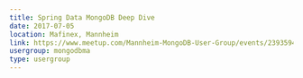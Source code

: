 ```yaml
---
title: Spring Data MongoDB Deep Dive
date: 2017-07-05
location: Mafinex, Mannheim
link: https://www.meetup.com/Mannheim-MongoDB-User-Group/events/239359459/
usergroup: mongodbma
type: usergroup
---
```

